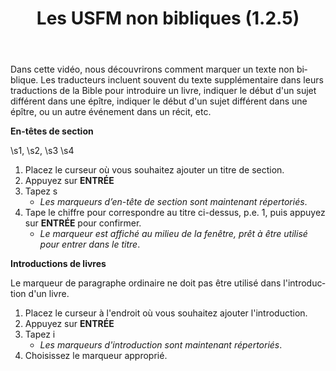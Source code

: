 ﻿---
lang: fr
title: Les USFM non bibliques (1.2.5)
---

Dans cette vidéo, nous découvrirons comment marquer un texte non biblique. Les traducteurs incluent souvent du texte supplémentaire dans leurs traductions de la Bible pour introduire un livre, indiquer le début d'un sujet différent dans une épître, indiquer le début d'un sujet différent dans une épître, ou un autre événement dans un récit, etc.

**En-têtes de section**

\\s1, \\s2, \\s3 \\s4

1.  Placez le curseur où vous souhaitez ajouter un titre de section.
1.  Appuyez sur **ENTRÉE**
1.  Tapez s  
     -  *Les marqueurs d’en-tête de section sont maintenant répertoriés*.
1.  Tape le chiffre pour correspondre au titre ci-dessus, p.e. 1, puis appuyez sur **ENTRÉE** pour confirmer.  
     -  *Le marqueur est affiché au milieu de la fenêtre, prêt à être utilisé pour entrer dans le titre*.

**Introductions de livres**

Le marqueur de paragraphe ordinaire ne doit pas être utilisé dans l'introduction d'un livre.

1.  Placez le curseur à l'endroit où vous souhaitez ajouter l'introduction.
1.  Appuyez sur **ENTRÉE**
1.  Tapez i  
     -  *Les marqueurs d'introduction sont maintenant répertoriés*.
1.  Choisissez le marqueur approprié.

